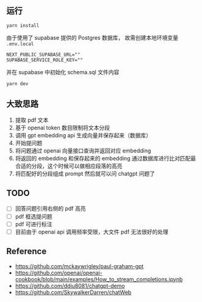 ## 运行

```
yarn install
```

由于使用了 supabase 提供的 Postgres 数据库， 故需创建本地环境变量 `.env.local`

```
NEXT_PUBLIC_SUPABASE_URL=""
SUPABASE_SERVICE_ROLE_KEY=""
```

并在 supabase 中初始化 schema.sql 文件内容

```
yarn dev
```

## 大致思路

1. 提取 pdf 文本
2. 基于 openai token 数目限制将文本分段
3. 调用 gpt embedding api 生成向量并保存起来（数据库）
4. 开始提问题
5. 将问题通过 openai 向量接口查询并返回对应 embedding
6. 将返回的 embedding 和保存起来的 embedding 通过数据库进行比对匹配最合适的分段，这个时候可以做相应段落的高亮
7. 将匹配好的分段组成 prompt 然后就可以问 chatgpt 问题了

## TODO

- [ ] 回答问题引用右侧的 pdf 高亮
- [ ] pdf 框选提问题
- [ ] pdf 可进行标注
- [ ] 目前由于 openai api 调用频率受限，大文件 pdf 无法很好的处理

## Reference

- https://github.com/mckaywrigley/paul-graham-gpt
- https://github.com/openai/openai-cookbook/blob/main/examples/How_to_stream_completions.ipynb
- https://github.com/ddiu8081/chatgpt-demo
- https://github.com/SkywalkerDarren/chatWeb
